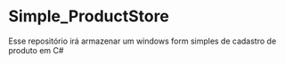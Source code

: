 # Simple_ProductStore
Esse repositório irá armazenar um windows form simples de cadastro de produto em C#
